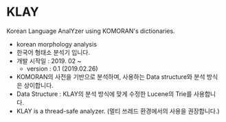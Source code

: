# KLAY
Korean Language AnalYzer using KOMORAN's dictionaries.
- korean morphology analysis
- 한국어 형태소 분석기 입니다.
- 개발 시작일 : 2019. 02 ~
  - version : 0.1 (2019.02.26)
- KOMORAN의 사전을 기반으로 분석하며, 사용하는 Data structure와 분석 방식은 상이합니다.
- Data Structure : KLAY의 분석 방식에 맞게 수정한 Lucene의 Trie를 사용합니다.
- KLAY is a thread-safe analyzer. (멀티 쓰레드 환경에서의 사용을 권장합니다.)
